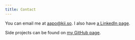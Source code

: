 ```yaml
---
title: Contact
---
```


You can email me at <aapo@kii.so>.
I also have [a LinkedIn page](https://www.linkedin.com/in/aapokiiso/).

Side projects can be found on [my GitHub page](https://github.com/aapokiiso).
